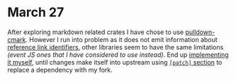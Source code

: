 # March 27

After exploring markdown related crates I have chose to use [pulldown-cmark][]. However I run into problem as it does not emit information about [reference link identifiers][pulldown-cmark-link-id-issue], other libraries seem to have the same limitations _(event JS ones that I have considered to use instead)_. End up [implementing it myself][pulldown-cmark-link-id-pull], until changes make itself into upstream using [`[patch]` section][cargo-patch] to replace a dependency with my fork.



[pulldown-cmark]:https://crates.io/crates/pulldown-cmark "Pull parser for CommonMark written in idiomatic Rust"
[pulldown-cmark-link-id-issue]:https://github.com/raphlinus/pulldown-cmark/issues/434
[pulldown-cmark-link-id-pull]:https://github.com/raphlinus/pulldown-cmark/pull/436
[cargo-patch]:https://doc.rust-lang.org/edition-guide/rust-2018/cargo-and-crates-io/replacing-dependencies-with-patch.html
